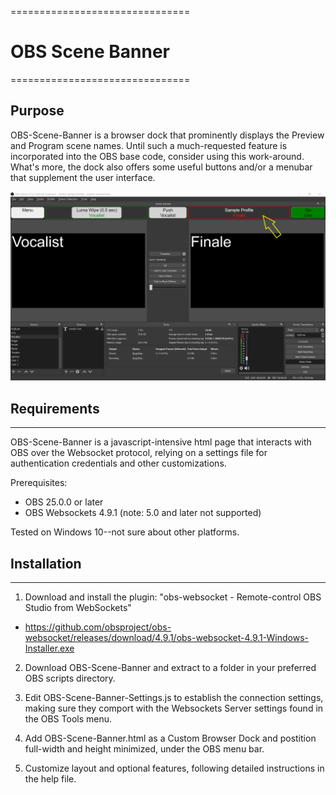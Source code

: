 ===============================
# OBS Scene Banner
===============================

## Purpose
OBS-Scene-Banner is a browser dock that prominently displays the Preview and Program scene names. Until such a much-requested feature is incorporated into the OBS base code, consider using this work-around. What's more, the dock also offers some useful buttons and/or a menubar that supplement the user interface.

![ScreenShot](obs-scene-banner.png)

## Requirements
------------
OBS-Scene-Banner is a javascript-intensive html page that interacts with OBS over the Websocket protocol, relying on a settings file for authentication credentials and other customizations.

Prerequisites:
- OBS 25.0.0 or later
- OBS Websockets 4.9.1 (note: 5.0 and later not supported)

Tested on Windows 10--not sure about other platforms.


## Installation
------------
1. Download and install the plugin: "obs-websocket - Remote-control OBS Studio from WebSockets"
 - https://github.com/obsproject/obs-websocket/releases/download/4.9.1/obs-websocket-4.9.1-Windows-Installer.exe

2. Download OBS-Scene-Banner and extract to a folder in your preferred OBS scripts directory.

3. Edit OBS-Scene-Banner-Settings.js to establish the connection settings, making sure they comport with the Websockets Server settings found in the OBS Tools menu.

4. Add OBS-Scene-Banner.html as a Custom Browser Dock and postition full-width and height minimized, under the OBS menu bar.

5. Customize layout and optional features, following detailed instructions in the help file.
